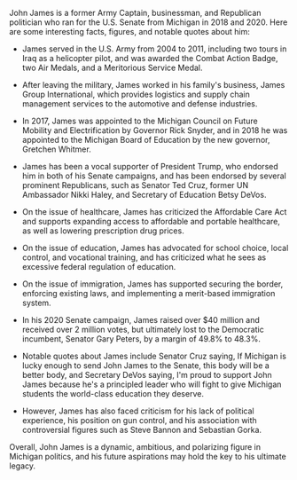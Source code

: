 John James is a former Army Captain, businessman, and Republican politician who ran for the U.S. Senate from Michigan in 2018 and 2020. Here are some interesting facts, figures, and notable quotes about him:

- James served in the U.S. Army from 2004 to 2011, including two tours in Iraq as a helicopter pilot, and was awarded the Combat Action Badge, two Air Medals, and a Meritorious Service Medal.

- After leaving the military, James worked in his family's business, James Group International, which provides logistics and supply chain management services to the automotive and defense industries.

- In 2017, James was appointed to the Michigan Council on Future Mobility and Electrification by Governor Rick Snyder, and in 2018 he was appointed to the Michigan Board of Education by the new governor, Gretchen Whitmer.

- James has been a vocal supporter of President Trump, who endorsed him in both of his Senate campaigns, and has been endorsed by several prominent Republicans, such as Senator Ted Cruz, former UN Ambassador Nikki Haley, and Secretary of Education Betsy DeVos.

- On the issue of healthcare, James has criticized the Affordable Care Act and supports expanding access to affordable and portable healthcare, as well as lowering prescription drug prices.

- On the issue of education, James has advocated for school choice, local control, and vocational training, and has criticized what he sees as excessive federal regulation of education.

- On the issue of immigration, James has supported securing the border, enforcing existing laws, and implementing a merit-based immigration system.

- In his 2020 Senate campaign, James raised over $40 million and received over 2 million votes, but ultimately lost to the Democratic incumbent, Senator Gary Peters, by a margin of 49.8% to 48.3%.

- Notable quotes about James include Senator Cruz saying, If Michigan is lucky enough to send John James to the Senate, this body will be a better body, and Secretary DeVos saying, I'm proud to support John James because he's a principled leader who will fight to give Michigan students the world-class education they deserve.

- However, James has also faced criticism for his lack of political experience, his position on gun control, and his association with controversial figures such as Steve Bannon and Sebastian Gorka.

Overall, John James is a dynamic, ambitious, and polarizing figure in Michigan politics, and his future aspirations may hold the key to his ultimate legacy.
